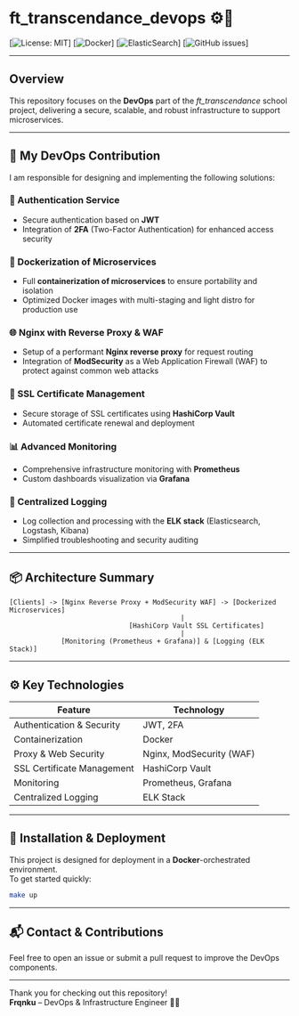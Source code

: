 
# ft_transcendance_devops ⚙️🚀

[![License: MIT](https://img.shields.io/badge/License-MIT-green.svg)] 
[![Docker](https://img.shields.io/badge/docker-%230db7ed.svg?style=for-the-badge&logo=docker&logoColor=white)] 
[![ElasticSearch](https://img.shields.io/badge/-ElasticSearch-005571?style=for-the-badge&logo=elasticsearch)]
[![GitHub issues](https://img.shields.io/github/issues/Frqnku/ft_transcendance_devops)]

---

## Overview

This repository focuses on the **DevOps** part of the *ft_transcendance* school project, delivering a secure, scalable, and robust infrastructure to support microservices.

---

## 🚀 My DevOps Contribution

I am responsible for designing and implementing the following solutions:

### 🔐 Authentication Service  
- Secure authentication based on **JWT**  
- Integration of **2FA** (Two-Factor Authentication) for enhanced access security  

### 🐳 Dockerization of Microservices  
- Full **containerization of microservices** to ensure portability and isolation  
- Optimized Docker images with multi-staging and light distro for production use  

### 🌐 Nginx with Reverse Proxy & WAF  
- Setup of a performant **Nginx reverse proxy** for request routing  
- Integration of **ModSecurity** as a Web Application Firewall (WAF) to protect against common web attacks  

### 🔐 SSL Certificate Management  
- Secure storage of SSL certificates using **HashiCorp Vault**  
- Automated certificate renewal and deployment  

### 📊 Advanced Monitoring  
- Comprehensive infrastructure monitoring with **Prometheus**  
- Custom dashboards visualization via **Grafana**  

### 📝 Centralized Logging  
- Log collection and processing with the **ELK stack** (Elasticsearch, Logstash, Kibana)  
- Simplified troubleshooting and security auditing  

---

## 📦 Architecture Summary

```
[Clients] -> [Nginx Reverse Proxy + ModSecurity WAF] -> [Dockerized Microservices]
                                           |
                              [HashiCorp Vault SSL Certificates]
                                           |
             [Monitoring (Prometheus + Grafana)] & [Logging (ELK Stack)]
```

---

## ⚙️ Key Technologies

| Feature                      | Technology                   |
|------------------------------|------------------------------|
| Authentication & Security    | JWT, 2FA                     |
| Containerization             | Docker                       |
| Proxy & Web Security         | Nginx, ModSecurity (WAF)     |
| SSL Certificate Management   | HashiCorp Vault              |
| Monitoring                   | Prometheus, Grafana          |
| Centralized Logging          | ELK Stack                    |

---

## 🔧 Installation & Deployment

This project is designed for deployment in a **Docker**-orchestrated environment.  
To get started quickly:

```bash
make up
```

---

## 📬 Contact & Contributions

Feel free to open an issue or submit a pull request to improve the DevOps components.

---

Thank you for checking out this repository!  
**Frqnku** – DevOps & Infrastructure Engineer 🔧🔥
